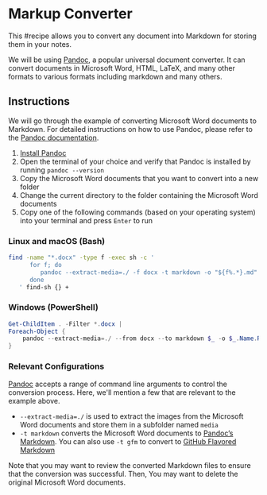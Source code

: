# Markup Converter

This #recipe allows you to convert any document into Markdown for storing them in your notes.

We will be using [Pandoc](https://pandoc.org/), a popular universal document converter. It can convert documents in Microsoft Word, HTML, LaTeX, and many other formats to various formats including markdown and many others.

## Instructions

We will go through the example of converting Microsoft Word documents to Markdown. For detailed instructions on how to use Pandoc, please refer to the [Pandoc documentation](https://pandoc.org/MANUAL.html).

1. [Install Pandoc](https://pandoc.org/installing.html)
1. Open the terminal of your choice and verify that Pandoc is installed by running `pandoc --version`
1. Copy the Microsoft Word documents that you want to convert into a new folder
1. Change the current directory to the folder containing the Microsoft Word documents
1. Copy one of the following commands (based on your operating system) into your terminal and press `Enter` to run

### Linux and macOS (Bash)

```bash
find -name "*.docx" -type f -exec sh -c '
      for f; do
         pandoc --extract-media=./ -f docx -t markdown -o "${f%.*}.md" "$f"
      done
   ' find-sh {} +
```

### Windows (PowerShell)

```powershell
Get-ChildItem . -Filter *.docx |
Foreach-Object {
    pandoc --extract-media=./ --from docx --to markdown $_ -o $_.Name.Replace('.docx', '.md')
}
```

### Relevant Configurations

[Pandoc](https://pandoc.org/) accepts a range of command line arguments to control the conversion process. Here, we'll mention a few that are relevant to the example above.

- `--extract-media=./` is used to extract the images from the Microsoft Word documents and store them in a subfolder named `media`
- `-t markdown` converts the Microsoft Word documents to [Pandoc’s Markdown](https://pandoc.org/MANUAL.html#pandocs-markdown). You can also use `-t gfm` to convert to [GitHub Flavored Markdown](https://docs.github.com/en/get-started/writing-on-github)

Note that you may want to review the converted Markdown files to ensure that the conversion was successful. Then, You may want to delete the original Microsoft Word documents.
